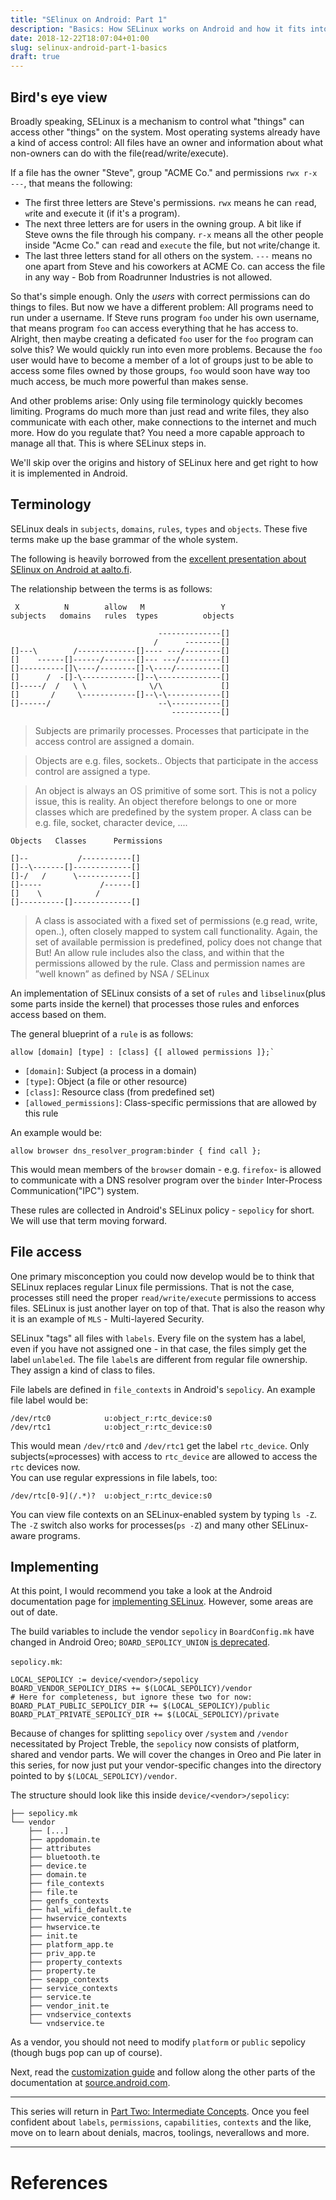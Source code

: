 ```yaml
---
title: "SElinux on Android: Part 1"
description: "Basics: How SELinux works on Android and how it fits into Android's security approach"
date: 2018-12-22T18:07:04+01:00
slug: selinux-android-part-1-basics
draft: true
---
```


<!-- ## TODO: -->
<!-- - why? -> apps spying, /proc/ leaks, ... -->
<!-- - properties, labels, permissions, capabilities -->
<!-- - file layout(tree output), `BOARD_SEPOLICY_x` fusion vars -->
<!-- - differential from other mechanisms like seccomp or minijail -->

## Bird's eye view

Broadly speaking, SELinux is a mechanism to control what "things" can access
other "things" on the system. Most operating systems already have a kind of
access control: All files have an owner and information about what non-owners
can do with the file(read/write/execute).

If a file has the owner "Steve", group "ACME Co." and permissions `rwx r-x ---`,
that means the following:

- The first three letters are Steve's permissions. `rwx` means he can `r`ead,
  `w`rite and e`x`ecute it (if it's a program).
- The next three letters are for users in the owning group. A bit like if Steve
  owns the file through his company. `r-x` means all the other people inside
  "Acme Co." can `r`ead and `execute` the file, but not `w`rite/change it.
- The last three letters stand for all others on the system. `---` means no one
  apart from Steve and his coworkers at ACME Co. can access the file in any way
  \- Bob from Roadrunner Industries is not allowed.

So that's simple enough. Only the *users* with correct permissions can do
things to files. But now we have a different problem: All programs need to run
under a username. If Steve runs program `foo` under his own username, that means
program `foo` can access everything that he has access to. Alright, then maybe
creating a deficated `foo` user for the `foo` program can solve this? We would
quickly run into even more problems. Because the `foo` user would have to become
a member of a lot of groups just to be able to access some files owned by those
groups, `foo` would soon have way too much access, be much more powerful than
makes sense.

And other problems arise: Only using file terminology quickly becomes limiting.
Programs do much more than just read and write files, they also communicate with
each other, make connections to the internet and much more. How do you regulate
that? You need a more capable approach to manage all that. This is where SELinux
steps in.

We'll skip over the origins and history of SELinux here and get right to how it
is implemented in Android.


## Terminology
SELinux deals in `subjects`, `domains`, `rules`, `types` and `objects`. These
five terms make up the base grammar of the whole system.

The following is heavily borrowed from the [excellent presentation about SElinux
on Android at aalto.fi][seandroid-aalto].

The relationship between the terms is as follows:
```
 X          N        allow   M                 Y
subjects   domains   rules  types          objects

                                 --------------[]
                                /      --------[]
[]---\        /-------------[]---- ---/--------[]
[]    ------[]------/-------[]--- ---/---------[]
[]----------[]\----/--------[]-\----/----------[]
[]      /  -[]-\------------[]--\--------------[]
[]-----/  /   \ \              \/\             []
[]       /     \------------[]--\-\------------[]
[]------/                        --\-----------[]
                                    -----------[]
```

> Subjects are primarily processes. Processes that participate in the access
> control are assigned a domain.

> Objects are e.g. files, sockets.. Objects that participate in the access
> control are assigned a type.

> An object is always an OS primitive of some sort. This is not a policy issue,
> this is reality. An object therefore belongs to one or more classes which are
> predefined by the system proper. A class can be e.g. file, socket, character
> device, ....

```
Objects   Classes      Permissions

[]--           /-----------[]
[]--\-------[]-------------[]
[]-/   /      \------------[]
[]-----             /------[]
[]    \            /
[]----------[]-------------[]
```

> A class is associated with a fixed set of permissions (e.g read, write,
> open..), often closely mapped to system call functionality. Again, the set of
> available permission is predefined, policy does not change that But! An allow
> rule includes also the class, and within that the permissions allowed by the
> rule. Class and permission names are ”well known” as defined by NSA / SELinux

An implementation of SELinux consists of a set of `rules` and `libselinux`(plus
some parts inside the kernel) that processes those rules and enforces access
based on them.

The general blueprint of a `rule` is as follows:
```
allow [domain] [type] : [class] {[ allowed permissions ]};`
```

- `[domain]`: Subject (a process in a domain)
- `[type]`: Object (a file or other resource)
- `[class]`: Resource class (from predefined set)
- `[allowed_permissions]`: Class-specific permissions that are allowed by this
  rule

An example would be:
```
allow browser dns_resolver_program:binder { find call };
```
This would mean members of the `browser` domain - e.g. `firefox`- is allowed to
communicate with a DNS resolver program over the `binder` Inter-Process
Communication("IPC") system.

These rules are collected in Android's SELinux policy - `sepolicy` for short. We
will use that term moving forward.

## File access

One primary misconception you could now develop would be to think that SELinux
replaces regular Linux file permissions. That is not the case, processes still
need the proper `read/write/execute` permissions to access files. SELinux is
just another layer on top of that. That is also the reason why it is an example
of `MLS` - Multi-layered Security.

SELinux "tags" all files with `labels`. Every file on the system has a label,
even if you have not assigned one - in that case, the files simply get the label
`unlabeled`. The file `label`s are different from regular file ownership.  They
assign a kind of class to files.

File labels are defined in `file_contexts` in Android's `sepolicy`. An example
file label would be:
```
/dev/rtc0            u:object_r:rtc_device:s0
/dev/rtc1            u:object_r:rtc_device:s0
```
This would mean `/dev/rtc0` and `/dev/rtc1` get the label `rtc_device`. Only
subjects(≈processes) with access to `rtc_device` are allowed to access the `rtc`
devices now.  
You can use regular expressions in file labels, too:
```
/dev/rtc[0-9](/.*)?  u:object_r:rtc_device:s0
```

You can view file contexts on an SELinux-enabled system by typing `ls -Z`. The
`-Z` switch also works for processes(`ps -Z`) and many other SELinux-aware
programs.

## Implementing
At this point, I would recommend you take a look at the Android documentation
page for [implementing SELinux][source-selinux-implement]. However, some areas
are out of date.

The build variables to include the vendor `sepolicy` in `BoardConfig.mk` have
changed in Android Oreo; `BOARD_SEPOLICY_UNION` [is deprecated][union-dep].

`sepolicy.mk`:
```
LOCAL_SEPOLICY := device/<vendor>/sepolicy
BOARD_VENDOR_SEPOLICY_DIRS += $(LOCAL_SEPOLICY)/vendor
# Here for completeness, but ignore these two for now:
BOARD_PLAT_PUBLIC_SEPOLICY_DIR += $(LOCAL_SEPOLICY)/public
BOARD_PLAT_PRIVATE_SEPOLICY_DIR += $(LOCAL_SEPOLICY)/private
```

Because of changes for splitting `sepolicy` over `/system` and `/vendor`
necessitated by Project Treble, the `sepolicy` now consists of platform, shared and
vendor parts. We will cover the changes in Oreo and Pie later in this series,
for now just put your vendor-specific changes into the directory pointed to by
`$(LOCAL_SEPOLICY)/vendor`.

The structure should look like this inside `device/<vendor>/sepolicy`:
```
├── sepolicy.mk
└── vendor
    ├── [...]
    ├── appdomain.te
    ├── attributes
    ├── bluetooth.te
    ├── device.te
    ├── domain.te
    ├── file_contexts
    ├── file.te
    ├── genfs_contexts
    ├── hal_wifi_default.te
    ├── hwservice_contexts
    ├── hwservice.te
    ├── init.te
    ├── platform_app.te
    ├── priv_app.te
    ├── property_contexts
    ├── property.te
    ├── seapp_contexts
    ├── service_contexts
    ├── service.te
    ├── vendor_init.te
    ├── vndservice_contexts
    └── vndservice.te
```

As a vendor, you should not need to modify
`platform` or `public` sepolicy (though bugs pop can up of course).

Next, read the [customization guide][source-seliux-cust-guide] and follow along
the other parts of the documentation at [source.android.com][source-selinux].

---

This series will return in [Part Two: Intermediate Concepts][intermediate].
Once you feel confident about `labels`, `permissions`, `capabilities`,
`contexts` and the like, move on to learn about denials, macros, toolings,
neverallows and more.

---

# References

[seandroid-aalto]: https://wiki.aalto.fi/download/attachments/100218155/SEAndroid-Aalto.pdf?version=1&modificationDate=1425973622725&api=v2
[source-selinux-implement]: https://source.android.com/security/selinux/implement
[union-dep]: https://source.android.com/security/selinux/customize#policy-placement
[source-seliux-cust-guide]: https://source.android.com/security/selinux/customize
[source-selinux]: https://source.android.com/security/selinux
[intermediate]: ../selinux-android-part-2-intermediate-concepts/
